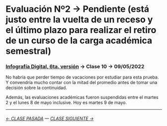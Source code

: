 # Evaluación Nº2 → Pendiente (está justo entre la vuelta de un receso y el último plazo para realizar el retiro de un curso de la carga académica semestral)

### [Infografía Digital, 6ta. versión](https://github.com/profesorfaco/dno075-2023-1#readme) → Clase 10 → 09/05/2022

No habría que perder tiempo de vacaciones por estudiar para esta prueba. Y convendría mucho contar con la mitad del promedio antes de tomar una decisión sobre la continuidad.

Además, las evaluaciones académicas fueron suspendidas entre el martes 2 y el lunes 8 de mayo inclusive. Hoy es martes 9 de mayo.

- - - - - - - - - - - - -

###### [← CLASE PASADA](https://github.com/profesorfaco/dno075-2023-1/tree/main/clase-08) — [CLASE SIGUIENTE →](https://github.com/profesorfaco/dno075-2023-1/tree/main/clase-11) 
